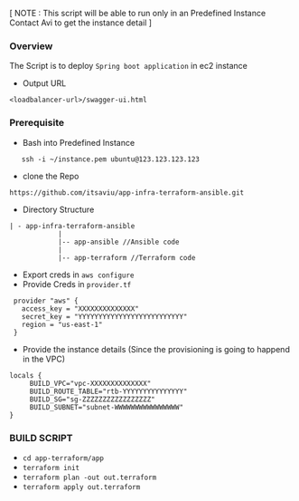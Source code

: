 [ NOTE : This script will be able to run only in an Predefined Instance Contact Avi to get the instance detail ]

### Overview ###
The Script is to deploy `Spring boot application` in ec2 instance  
* Output URL 
```$xslt
<loadbalancer-url>/swagger-ui.html
```
### Prerequisite ###

* Bash into Predefined Instance
```
   ssh -i ~/instance.pem ubuntu@123.123.123.123
```
* clone the Repo
```
https://github.com/itsaviu/app-infra-terraform-ansible.git
```

* Directory Structure
```
| - app-infra-terraform-ansible
            |
            |-- app-ansible //Ansible code
            |
            |-- app-terraform //Terraform code
```

* Export creds in `aws configure`
* Provide Creds in `provider.tf`  
```
 provider "aws" {
   access_key = "XXXXXXXXXXXXXX"
   secret_key = "YYYYYYYYYYYYYYYYYYYYYYYYYY"
   region = "us-east-1"
 }
``` 
* Provide the instance details (Since the provisioning is going to happend in the VPC)
```
locals {
     BUILD_VPC="vpc-XXXXXXXXXXXXXX"
     BUILD_ROUTE_TABLE="rtb-YYYYYYYYYYYYYYY"
     BUILD_SG="sg-ZZZZZZZZZZZZZZZZZ"
     BUILD_SUBNET="subnet-WWWWWWWWWWWWWWWW"
}
```
  
### BUILD SCRIPT ###

* `cd app-terraform/app`
* `terraform init`
* `terraform plan -out out.terraform`
* `terraform apply out.terraform`

